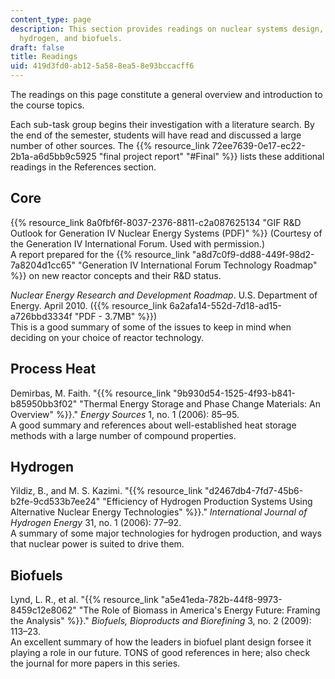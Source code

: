 ```yaml
---
content_type: page
description: This section provides readings on nuclear systems design, process heat,
  hydrogen, and biofuels.
draft: false
title: Readings
uid: 419d3fd0-ab12-5a58-8ea5-8e93bccacff6
---
```

The readings on this page constitute a general overview and introduction to the course topics.

Each sub-task group begins their investigation with a literature search. By the end of the semester, students will have read and discussed a large number of other sources. The {{% resource_link 72ee7639-0e17-ec22-2b1a-a6d5bb9c5925 "final project report" "#Final" %}} lists these additional readings in the References section.

## Core

{{% resource_link 8a0fbf6f-8037-2376-8811-c2a087625134 "GIF R&D Outlook for Generation IV Nuclear Energy Systems (PDF)" %}} (Courtesy of the Generation IV International Forum. Used with permission.)   
A report prepared for the {{% resource_link "a8d7c0f9-dd88-449f-98d2-7a8204d1cc65" "Generation IV International Forum Technology Roadmap" %}} on new reactor concepts and their R&D status.

_Nuclear Energy Research and Development Roadmap_. U.S. Department of Energy. April 2010. ({{% resource_link 6a2afa14-552d-7d18-ad15-a726bbd3334f "PDF - 3.7MB" %}})   
This is a good summary of some of the issues to keep in mind when deciding on your choice of reactor technology.

## Process Heat

Demirbas, M. Faith. "{{% resource_link "9b930d54-1525-4f93-b841-b85950bb3f02" "Thermal Energy Storage and Phase Change Materials: An Overview" %}}." _Energy Sources_ 1, no. 1 (2006): 85–95.   
A good summary and references about well-established heat storage methods with a large number of compound properties.

## Hydrogen

Yildiz, B., and M. S. Kazimi. "{{% resource_link "d2467db4-7fd7-45b6-b2fe-9cd533b7ee24" "Efficiency of Hydrogen Production Systems Using Alternative Nuclear Energy Technologies" %}}." _International Journal of Hydrogen Energy_ 31, no. 1 (2006): 77–92.   
A summary of some major technologies for hydrogen production, and ways that nuclear power is suited to drive them.

## Biofuels

Lynd, L. R., et al. "{{% resource_link "a5e41eda-782b-44f8-9973-8459c12e8062" "The Role of Biomass in America's Energy Future: Framing the Analysis" %}}." _Biofuels, Bioproducts and Biorefining_ 3, no. 2 (2009): 113–23.   
An excellent summary of how the leaders in biofuel plant design forsee it playing a role in our future. TONS of good references in here; also check the journal for more papers in this series.